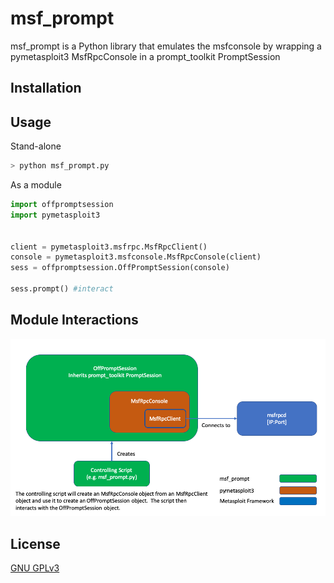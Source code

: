 # msf_prompt

msf_prompt is a Python library that emulates the msfconsole by wrapping a pymetasploit3 MsfRpcConsole in a prompt_toolkit PromptSession

## Installation

## Usage

Stand-alone
```bash
> python msf_prompt.py
```

As a module
```python
import offpromptsession 
import pymetasploit3


client = pymetasploit3.msfrpc.MsfRpcClient()
console = pymetasploit3.msfconsole.MsfRpcConsole(client)
sess = offpromptsession.OffPromptSession(console)

sess.prompt() #interact
```


## Module Interactions
![Module Interations](msf_prompt_flow.png)

## License
[GNU GPLv3](https://www.gnu.org/licenses/gpl-3.0.en.html)
